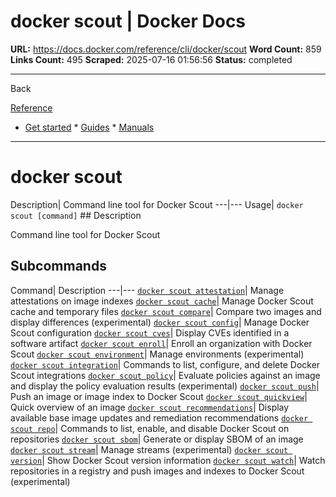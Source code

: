 # docker scout | Docker Docs

**URL:** https://docs.docker.com/reference/cli/docker/scout
**Word Count:** 859
**Links Count:** 495
**Scraped:** 2025-07-16 01:56:56
**Status:** completed

---

Back

[Reference](https://docs.docker.com/reference/)

  * [Get started](https://docs.docker.com/get-started/)   * [Guides](https://docs.docker.com/guides/)   * [Manuals](https://docs.docker.com/manuals/)

* * *

# docker scout

Description| Command line tool for Docker Scout   ---|---   Usage| `docker scout [command]`      ## Description

Command line tool for Docker Scout

## Subcommands

Command| Description   ---|---   [`docker scout attestation`](https://docs.docker.com/reference/cli/docker/scout/attestation/)| Manage attestations on image indexes   [`docker scout cache`](https://docs.docker.com/reference/cli/docker/scout/cache/)| Manage Docker Scout cache and temporary files   [`docker scout compare`](https://docs.docker.com/reference/cli/docker/scout/compare/)| Compare two images and display differences \(experimental\)   [`docker scout config`](https://docs.docker.com/reference/cli/docker/scout/config/)| Manage Docker Scout configuration   [`docker scout cves`](https://docs.docker.com/reference/cli/docker/scout/cves/)| Display CVEs identified in a software artifact   [`docker scout enroll`](https://docs.docker.com/reference/cli/docker/scout/enroll/)| Enroll an organization with Docker Scout   [`docker scout environment`](https://docs.docker.com/reference/cli/docker/scout/environment/)| Manage environments \(experimental\)   [`docker scout integration`](https://docs.docker.com/reference/cli/docker/scout/integration/)| Commands to list, configure, and delete Docker Scout integrations   [`docker scout policy`](https://docs.docker.com/reference/cli/docker/scout/policy/)| Evaluate policies against an image and display the policy evaluation results \(experimental\)   [`docker scout push`](https://docs.docker.com/reference/cli/docker/scout/push/)| Push an image or image index to Docker Scout   [`docker scout quickview`](https://docs.docker.com/reference/cli/docker/scout/quickview/)| Quick overview of an image   [`docker scout recommendations`](https://docs.docker.com/reference/cli/docker/scout/recommendations/)| Display available base image updates and remediation recommendations   [`docker scout repo`](https://docs.docker.com/reference/cli/docker/scout/repo/)| Commands to list, enable, and disable Docker Scout on repositories   [`docker scout sbom`](https://docs.docker.com/reference/cli/docker/scout/sbom/)| Generate or display SBOM of an image   [`docker scout stream`](https://docs.docker.com/reference/cli/docker/scout/stream/)| Manage streams \(experimental\)   [`docker scout version`](https://docs.docker.com/reference/cli/docker/scout/version/)| Show Docker Scout version information   [`docker scout watch`](https://docs.docker.com/reference/cli/docker/scout/watch/)| Watch repositories in a registry and push images and indexes to Docker Scout \(experimental\)